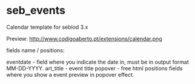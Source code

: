 seb_events
==========

Calendar template for seblod 3.x

Preview: http://www.codigoaberto.pt/extensions/calendar.png

fields name / positions:

eventdate - field where you indicate the date in, must be in output format MM-DD-YYYY.
art_title - event title
popover - free html positions fields where you show a event preview in popover effect.

